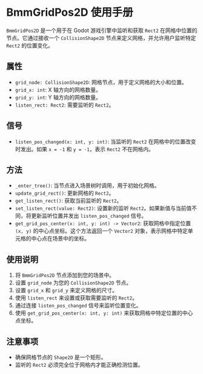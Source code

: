 # BmmGridPos2D 使用手册

`BmmGridPos2D` 是一个用于在 Godot 游戏引擎中监听和获取 `Rect2` 在网格中位置的节点。它通过接收一个 `CollisionShape2D` 节点来定义网格，并允许用户监听特定 `Rect2` 的位置变化。

## 属性

- `grid_node: CollisionShape2D`: 网格节点，用于定义网格的大小和位置。
- `grid_x: int`: X 轴方向的网格数量。
- `grid_y: int`: Y 轴方向的网格数量。
- `listen_rect: Rect2`: 需要监听的 `Rect2`。

## 信号

- `listen_pos_changed(x: int, y: int)`: 当监听的 `Rect2` 在网格中的位置改变时发出。如果 `x = -1` 和 `y = -1`，表示 `Rect2` 不在网格内。

## 方法

- `_enter_tree()`: 当节点进入场景树时调用，用于初始化网格。
- `update_grid_rect()`: 更新网格的 `Rect2`。
- `get_listen_rect()`: 获取当前监听的 `Rect2`。
- `set_listen_rect(value: Rect2)`: 设置新的监听 `Rect2`。如果新值与当前值不同，将更新监听位置并发出 `listen_pos_changed` 信号。
- `get_grid_pos_center(x: int, y: int) -> Vector2`: 获取网格中指定位置 `(x, y)` 的中心点坐标。这个方法返回一个 `Vector2` 对象，表示网格中特定单元格的中心点在场景中的坐标。

## 使用说明

1. 将 `BmmGridPos2D` 节点添加到您的场景中。
2. 设置 `grid_node` 为您的 `CollisionShape2D` 节点。
3. 设置 `grid_x` 和 `grid_y` 来定义网格的尺寸。
4. 使用 `listen_rect` 来设置或获取需要监听的 `Rect2`。
5. 通过连接 `listen_pos_changed` 信号来监听位置变化。
6. 使用 `get_grid_pos_center(x: int, y: int)` 来获取网格中特定位置的中心点坐标。

## 注意事项

- 确保网格节点的 `Shape2D` 是一个矩形。
- 监听的 `Rect2` 必须完全位于网格内才能正确检测位置。
